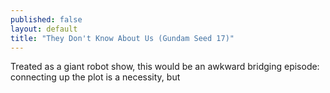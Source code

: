 ```yaml
---
published: false
layout: default
title: "They Don't Know About Us (Gundam Seed 17)"
---
```

Treated as a giant robot show, this would be an awkward bridging episode: connecting up the plot is a necessity, but 
